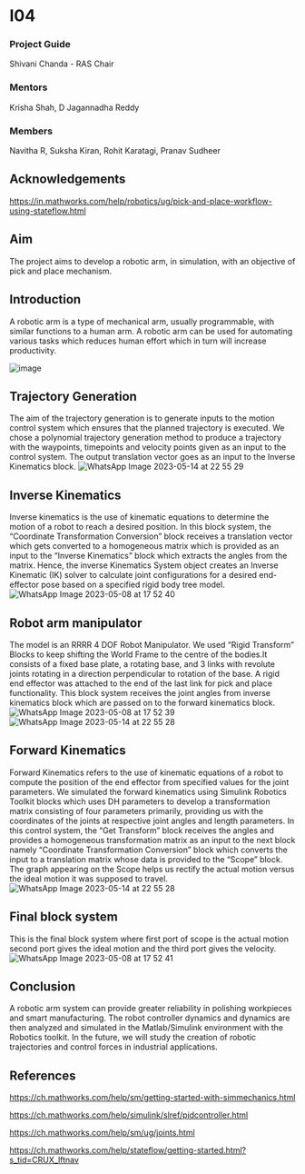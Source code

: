 # I04
### Project Guide
Shivani Chanda - RAS Chair
### Mentors
Krisha Shah,
D Jagannadha Reddy
### Members
Navitha R,
Suksha Kiran,
Rohit Karatagi,
Pranav Sudheer
## Acknowledgements
https://in.mathworks.com/help/robotics/ug/pick-and-place-workflow-using-stateflow.html
## Aim
The project aims to develop a robotic arm, in simulation, with an objective of pick and place mechanism.
## Introduction
A robotic arm is a type of mechanical arm, usually programmable, with similar functions to a human arm. A robotic arm can be used for automating various tasks which reduces human effort which in turn
will increase productivity.

![image](https://github.com/DJR-18/I04/assets/122470780/5522385e-4698-4553-ac40-2a70794c7922)
## Trajectory Generation
The aim of the trajectory generation is to generate inputs to the motion control system which ensures that the planned trajectory is executed. We chose a polynomial trajectory generation method to
produce a trajectory with the waypoints, timepoints and velocity points given as an input to the control system. The output translation vector goes as an input to the Inverse Kinematics block.
![WhatsApp Image 2023-05-14 at 22 55 29](https://github.com/DJR-18/I04/assets/122470780/faf201f4-5877-47ba-a6cc-141ca11f36a7)
## Inverse Kinematics
Inverse kinematics is the use of kinematic equations to determine the motion of a robot to reach a desired position. In this block system, the “Coordinate Transformation Conversion” block receives a
translation vector which gets converted to a homogeneous matrix which is provided as an input to the “Inverse Kinematics” block which extracts the angles from the matrix. Hence, the inverse Kinematics
System object creates an Inverse Kinematic (IK) solver to calculate joint configurations for a desired end- effector pose based on a specified rigid body tree model.
![WhatsApp Image 2023-05-08 at 17 52 40](https://github.com/DJR-18/I04/assets/122470780/07db4b4e-b316-4ddc-9e2f-9bfd7172f934)
## Robot arm manipulator
The model is an RRRR 4 DOF Robot Manipulator. We used “Rigid Transform” Blocks to keep shifting the World Frame to the centre of the bodies.It consists of a fixed base plate, a rotating base, and 3
links with revolute joints rotating in a direction perpendicular to rotation of the base. A rigid end effector was attached to the end of the last link for pick and place functionality. This block
system receives the joint angles from inverse kinematics block which are passed on to the forward kinematics block.
![WhatsApp Image 2023-05-08 at 17 52 39](https://github.com/DJR-18/I04/assets/122470780/bc820556-da53-4fe1-b00e-d9ad8516d0ca) ![WhatsApp Image 2023-05-14 at 22 55 28](https://github.com/DJR-18/I04/assets/122470780/0ad1503c-3bbc-4bfc-9ae8-f327f4535ab1)
## Forward Kinematics
Forward Kinematics refers to the use of kinematic equations of a robot to compute the position of the end effector from specified values for the joint parameters. We simulated the forward kinematics
using Simulink Robotics Toolkit blocks which uses DH parameters to develop a transformation matrix consisting of four parameters primarily, providing us with the coordinates of the joints at respective
joint angles and length parameters. In this control system, the “Get Transform” block receives the angles and provides a homogeneous transformation matrix as an input to the next block namely
“Coordinate Transformation Conversion” block which converts the input to a translation matrix whose data is provided to the “Scope” block. The graph appearing on the Scope helps us rectify the actual
motion versus the ideal motion it was supposed to travel.
![WhatsApp Image 2023-05-14 at 22 55 28](https://github.com/DJR-18/I04/assets/122470780/63ac77fe-ec1b-4e76-84c9-d0b8fdc83e11)
## Final block system
This is the final block system where first port of scope is the actual motion second port gives the ideal motion and the third port gives the velocity.
![WhatsApp Image 2023-05-08 at 17 52 41](https://github.com/DJR-18/I04/assets/122470780/24cff656-6c7d-4269-be67-7d87f8f8fe92)
## Conclusion
A robotic arm system can provide greater reliability in polishing workpieces and smart manufacturing. The robot  controller  dynamics  and  dynamics  are then analyzed  and  simulated  in  the
Matlab/Simulink environment with the Robotics toolkit. In the future, we will study the creation of robotic trajectories and control forces in industrial applications.
## References
https://ch.mathworks.com/help/sm/getting-started-with-simmechanics.html

https://ch.mathworks.com/help/simulink/slref/pidcontroller.html

https://ch.mathworks.com/help/sm/ug/joints.html

https://ch.mathworks.com/help/stateflow/getting-started.html?s_tid=CRUX_lftnav
